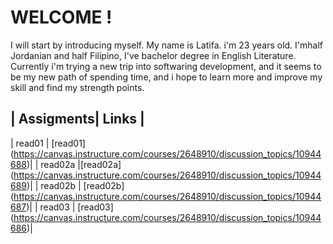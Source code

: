 # WELCOME !

I will start by introducing myself. My name is Latifa. i'm 23 years old. I'mhalf Jordanian and half Filipino, I've bachelor degree in English Literature. Currently i'm trying a new trip into softwaring development, and it seems to be my new path of spending time, and i hope to learn more and improve my skill and find my strength points.

| Assigments| Links  | 
--------------------------------------------------------------------------------------------------
| read01    | [read01] (https://canvas.instructure.com/courses/2648910/discussion_topics/10944688)|
| read02a   |[read02a] (https://canvas.instructure.com/courses/2648910/discussion_topics/10944689)|
| read02b   | [read02b] (https://canvas.instructure.com/courses/2648910/discussion_topics/10944687)|
| read03    | [read03] (https://canvas.instructure.com/courses/2648910/discussion_topics/10944686)|        